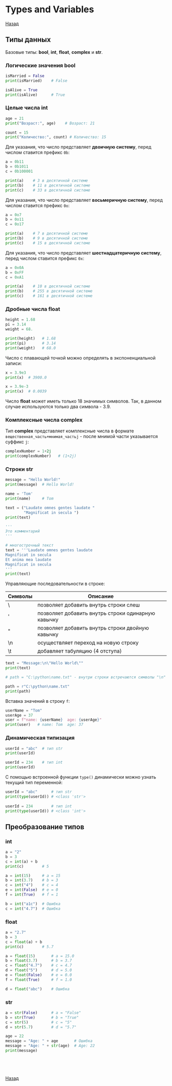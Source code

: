 # Types and Variables

[Назад][back]

## Типы данных

Базовые типы: **bool**, **int**, **float**, **complex** и **str**.

### Логические значения bool

```python
isMarried = False
print(isMarried)    # False

isAlive = True
print(isAlive)      # True
```

### Целые числа int

```python
age = 21
print("Возраст:", age)    # Возраст: 21

count = 15
print("Количество:", count) # Количество: 15
```

Для указания, что число представляет **двоичную систему**, перед числом ставится префикс `0b`:

```python
a = 0b11
b = 0b1011
c = 0b100001

print(a)    # 3 в десятичной системе
print(b)    # 11 в десятичной системе
print(c)    # 33 в десятичной системе
```

Для указания, что число представляет **восьмеричную систему**, перед числом ставится префикс `0o`:

```python
a = 0o7
b = 0o11
c = 0o17

print(a)    # 7 в десятичной системе
print(b)    # 9 в десятичной системе
print(c)    # 15 в десятичной системе
```

Для указания, что число представляет **шестнадцатеричную систему**, перед числом ставится префикс `0x`:

```python
a = 0x0A
b = 0xFF
c = 0xA1

print(a)    # 10 в десятичной системе
print(b)    # 255 в десятичной системе
print(c)    # 161 в десятичной системе
```

### Дробные числа float

```python
height = 1.68
pi = 3.14
weight = 68.

print(height)   # 1.68
print(pi)       # 3.14
print(weight)   # 68.0
```

Число с плавающей точкой можно определять в экспоненциальной записи:

```python
x = 3.9e3
print(x)  # 3900.0

x = 3.9e-3
print(x)  # 0.0039
```

Число **float** может иметь только 18 значимых символов.
Так, в данном случае используются только два символа - 3.9.

### Комплексные числа complex

Тип **complex** представляет комплексные числа в формате `вещественная_часть+мнимая_частьj` - после мнимой части
указывается суффикс `j`:

```python
complexNumber = 1+2j
print(complexNumber)   # (1+2j)
```

### Строки str

```python
message = "Hello World!"
print(message)  # Hello World!

name = 'Tom'
print(name)     # Tom

text = ("Laudate omnes gentes laudate "
        "Magnificat in secula ")
print(text)
```

```python
'''
Это комментарий
'''

# многострочный текст
text = '''Laudate omnes gentes laudate
Magnificat in secula
Et anima mea laudate
Magnificat in secula 
'''
print(text)
```

Управляющие последовательности в строке:

| Символы | Описание                                           |
|---------|----------------------------------------------------|
| \       | позволяет добавить внутрь строки слеш              |
| \'      | позволяет добавить внутрь строки одинарную кавычку |
| \"      | позволяет добавить внутрь строки двойную кавычку   |
| \n      | осуществляет переход на новую строку               |
| \t      | добавляет табуляцию (4 отступа)                    |

```python
text = "Message:\n\"Hello World\""
print(text)
```

```python
# path = "C:\python\name.txt" - внутри строки встречаются символы "\n" переход на новую строку

path = r"C:\python\name.txt"
print(path)
```

Вставка значений в строку `f`:

```python
userName = "Tom"
userAge = 37
user = f"name: {userName}  age: {userAge}"
print(user)   # name: Tom  age: 37
```

### Динамическая типизация

```python
userId = "abc"  # тип str
print(userId)

userId = 234    # тип int
print(userId)
```

С помощью встроенной функции `type()` динамически можно узнать текущий тип переменной:

```python
userId = "abc"      # тип str
print(type(userId)) # <class 'str'>
 
userId = 234        # тип int
print(type(userId)) # <class 'int'>
```

## Преобразование типов

### int

```python
a = "2"
b = 3
c = int(a) + b
print(c)        # 5
```

```python
a = int(15)     # a = 15
b = int(3.7)    # b = 3
c = int("4")    # c = 4
e = int(False)  # e = 0
f = int(True)   # f = 1
```

```python
b = int("a1c")  # Ошибка
c = int("4.7")  # Ошибка
```

### float

```python
a = "2.7"
b = 3
c = float(a) + b
print(c)        # 5.7
```

```python
a = float(15)       # a = 15.0
b = float(3.7)      # b = 3.7
c = float("4.7")    # c = 4.7
d = float("5")      # d = 5.0
e = float(False)    # e = 0.0
f = float(True)     # f = 1.0
```

```python
d = float("abc")    # Ошибка
```

### str

```python
a = str(False)      # a = "False"
b = str(True)       # b = "True"
c = str(5)          # c = "5"
d = str(5.7)        # d = "5.7"
```

```python
age = 22
message = "Age: " + age       # Ошибка
message = "Age: " + str(age)  # Age: 22
print(message)
```

```python

```

```python

```

```python

```

```python

```

[Назад][back]

[back]: <.> "Назад к оглавлению"